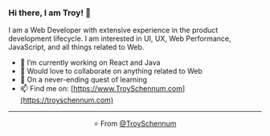 ### Hi there, I am Troy! 👋

I am a Web Developer with extensive experience in the product development lifecycle. I am interested in UI, UX, Web Performance, JavaScript, and all things related to Web.

- 🔭 I’m currently working on React and Java
- 👯 Would love to collaborate on anything related to Web
- 🌱 On a never-ending quest of learning
- 📫 Find me on: [https://www.TroySchennum.com](https://troyschennum.com)


---

<p align="center">⭐️ From <a href="https://github.com/TroySchennum">@TroySchennum</a></p>
